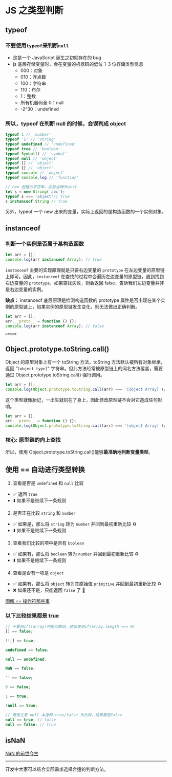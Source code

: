 # JS 之类型判断

## typeof

### 不要使用`typeof`来判断`null`

- 这是一个 JavaScript 诞生之初就存在的 bug
- js 底层存储变量时，会在变量的机器码的低位 1-3 位存储类型信息
  - 000：对象
  - 010：浮点数
  - 100：字符串
  - 110：布尔
  - 1：整数
  - 所有机器码全 0：null
  - -2^30：undefined

### 所以，typeof 在判断 null 的时候，会误判成 object

```JavaScript
typeof 1 // 'number'
typeof '1' // 'string'
typeof undefined // 'undefined'
typeof true // 'boolean'
typeof Symbol() // 'symbol'
typeof null // 'object'
typeof [] // 'object'
typeof {} // 'object'
typeof console // 'object'
typeof console.log // 'function'

// new 创建的字符串，会被当做Object
let s = new String('abc');
typeof s === 'object'// true
s instanceof String // true
```

另外，typeof 一个 new 出来的变量，实际上返回的是构造函数的一个实例对象。

## instanceof

### 判断一个实例是否属于某构造函数

```javascript
let arr = [];
console.log(arr instanceof Array); // true
```

`instanceof` 主要的实现原理就是只要右边变量的 `prototype` 在左边变量的原型链上即可。因此，`instanceof` 在查找的过程中会遍历左边变量的原型链，直到找到右边变量的 `prototype`，如果查找失败，则会返回 false，告诉我们左边变量并非是右边变量的实例。

**缺点：** instanceof 底层原理是检测构造函数的 prototype 属性是否出现在某个实例的原型链上，如果实例的原型链发生变化，则无法做出正确判断。

```javascript
let arr = [];
arr.__proto__ = function () {};
console.log(arr instanceof Array); // false
```

<img src="https://cdn.jsdelivr.net/gh/ringozzt/myPics@main/jsobj_full.jpg" alt="原型链神图" style="zoom:40%;" />

## Object.prototype.toString.call()

Object 的原型对象上有一个 toString 方法，toString 方法默认被所有对象继承，返回 "`[object type]`" 字符串。但此方法经常被原型链上的同名方法覆盖，需要通过 Object.prototype.toString.call() 强行调用。

```javascript
let arr = [];
console.log(Object.prototype.toString.call(arr) === '[object Array]'); // true
```

这个类型就像胎记，一出生就刻在了身上，因此修改原型链不会对它造成任何影响。

```javascript
let arr = [];
arr.__proto__ = function () {};
console.log(Object.prototype.toString.call(arr) === '[object Array]'); // true
```

### 核心: 原型链的向上查找

所以，使用 Object.prototype.toString.call()能够**最准确地判断变量类型**。

## 使用 == 自动进行类型转换

1. 查看是否是 `undefined` 和 `null` 比较

- ✅ 返回 `true`
- ⬇️ 如果不是继续下一条规则

2. 是否正在比较 `string` 和 `number`

- ✅ 如果是，那么将 `string` 转为 `number` 并回到最初重新比较 ♻️
- ⬇️ 如果不是继续下一条规则

3. 查看我们比较的项中是否有 `boolean`

- ✅ 如果有，那么将 `boolean` 转为 `number` 并回到最初重新比较 ♻️
- ⬇️ 如果不是继续下一条规则

4. 查看是否有一项是 `object`

- ✅ 如果有，那么将 `object` 转为其原始值 `primitive` 并回到最初重新比较 ♻️
- ❌ 如果还不是，只能返回 `false` 了 💩

[图解 == 操作符那些事](https://juejin.cn/post/6844903793893572622)

### 以下比较结果都是 true

```js
// 不要用if(!array)判断空数组，建议使用if(array.length === 0)
[] == false;

!![] == true;

undefined == false;

null == undefined;

NaN == false;

'' == false;

0 == false;

1 == true;

!null == true;

// 但是注意 null 本身和 true/false 作比较，结果都是false
null == true; // false
null == false; // true
```

## isNaN

[NaN 的前世今生](https://juejin.cn/post/6844903507368083469)

---

开发中大家可以结合实际需求选择合适的判断方法。
